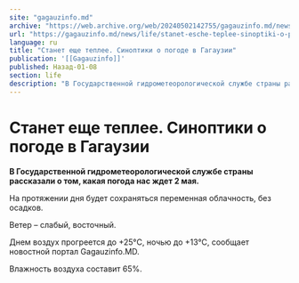 ```yaml
---
site: "gagauzinfo.md"
archive: "https://web.archive.org/web/20240502142755/gagauzinfo.md/news/life/stanet-esche-teplee-sinoptiki-o-pogode-v-gagauzii"
url: "https://gagauzinfo.md/news/life/stanet-esche-teplee-sinoptiki-o-pogode-v-gagauzii"
language: ru
title: "Станет еще теплее. Синоптики о погоде в Гагаузии"
publication: '[[Gagauzinfo]]'
published: Назад-01-08
section: life
description: "В Государственной гидрометеорологической службе страны рассказали о том, какая погода нас ждет 2 мая."
---
```


# Станет еще теплее. Синоптики о погоде в Гагаузии

**В Государственной гидрометеорологической службе страны рассказали о том, какая погода нас ждет 2 мая.**

На протяжении дня будет сохраняться переменная облачность, без осадков.

Ветер – слабый, восточный.

Днем воздух прогреется до +25°C, ночью до +13°C, сообщает новостной портал Gagauzinfo.MD.

Влажность воздуха составит 65%.